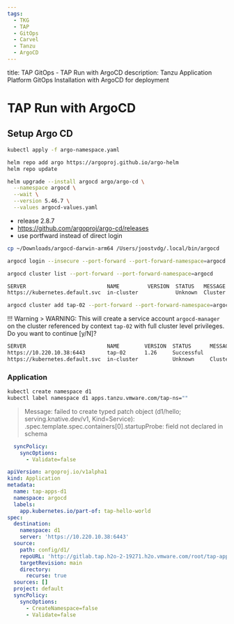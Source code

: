 ```yaml
---
tags:
  - TKG
  - TAP
  - GitOps
  - Carvel
  - Tanzu
  - ArgoCD
---
```


title: TAP GitOps - TAP Run with ArgoCD
description: Tanzu Application Platform GitOps Installation with ArgoCD for deployment

# TAP Run with ArgoCD



## Setup Argo CD

```sh
kubectl apply -f argo-namespace.yaml
```

```sh
helm repo add argo https://argoproj.github.io/argo-helm
helm repo update
```

```sh
helm upgrade --install argocd argo/argo-cd \
  --namespace argocd \
  --wait \
  --version 5.46.7 \
  --values argocd-values.yaml
```

* release 2.8.7
* https://github.com/argoproj/argo-cd/releases
* use portfward instead of direct login

```sh
cp ~/Downloads/argocd-darwin-arm64 /Users/joostvdg/.local/bin/argocd
```

```sh
argocd login --insecure --port-forward --port-forward-namespace=argocd --plaintext --kube-context tap-01
```

```sh
argocd cluster list --port-forward --port-forward-namespace=argocd
```

```sh
SERVER                          NAME         VERSION  STATUS   MESSAGE                                                  PROJECT
https://kubernetes.default.svc  in-cluster            Unknown  Cluster has no applications and is not being monitored.
```

```sh
argocd cluster add tap-02 --port-forward --port-forward-namespace=argocd
```

!!! Warning
    > WARNING: This will create a service account `argocd-manager` on the cluster referenced by context `tap-02` with full cluster level privileges. Do you want to continue [y/N]?

```sh
SERVER                          NAME        VERSION  STATUS      MESSAGE                                                  PROJECT
https://10.220.10.38:6443       tap-02      1.26     Successful
https://kubernetes.default.svc  in-cluster           Unknown     Cluster has no applications and is not being monitored.
```

### Application

```sh
kubectl create namespace d1
kubectl label namespace d1 apps.tanzu.vmware.com/tap-ns=""
```

> Message:     failed to create typed patch object (d1/hello; serving.knative.dev/v1, Kind=Service): .spec.template.spec.containers[0].startupProbe: field not declared in schema

```yaml
  syncPolicy:
    syncOptions:
      - Validate=false
```

```yaml
apiVersion: argoproj.io/v1alpha1
kind: Application
metadata:
  name: tap-apps-d1
  namespace: argocd
  labels:
    app.kubernetes.io/part-of: tap-hello-world
spec:
  destination:
    namespace: d1
    server: 'https://10.220.10.38:6443'
  source:
    path: config/d1/
    repoURL: 'http://gitlab.tap.h2o-2-19271.h2o.vmware.com/root/tap-apps.git'
    targetRevision: main
    directory:
      recurse: true
  sources: []
  project: default
  syncPolicy:
    syncOptions:
      - CreateNamespace=false                             
      - Validate=false
```